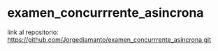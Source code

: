 # examen_concurrrente_asincrona

link al repositorio: https://github.com/Jorgediamanto/examen_concurrrente_asincrona.git
